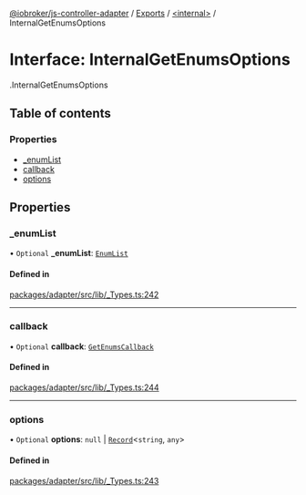 [@iobroker/js-controller-adapter](../README.md) / [Exports](../modules.md) / [<internal\>](../modules/internal_.md) / InternalGetEnumsOptions

# Interface: InternalGetEnumsOptions

[<internal>](../modules/internal_.md).InternalGetEnumsOptions

## Table of contents

### Properties

- [\_enumList](internal_.InternalGetEnumsOptions.md#_enumlist)
- [callback](internal_.InternalGetEnumsOptions.md#callback)
- [options](internal_.InternalGetEnumsOptions.md#options)

## Properties

### \_enumList

• `Optional` **\_enumList**: [`EnumList`](../modules/internal_.md#enumlist)

#### Defined in

[packages/adapter/src/lib/_Types.ts:242](https://github.com/ioBroker/ioBroker.js-controller/blob/eaf12470/packages/adapter/src/lib/_Types.ts#L242)

___

### callback

• `Optional` **callback**: [`GetEnumsCallback`](../modules/internal_.md#getenumscallback)

#### Defined in

[packages/adapter/src/lib/_Types.ts:244](https://github.com/ioBroker/ioBroker.js-controller/blob/eaf12470/packages/adapter/src/lib/_Types.ts#L244)

___

### options

• `Optional` **options**: ``null`` \| [`Record`](../modules/internal_.md#record)<`string`, `any`\>

#### Defined in

[packages/adapter/src/lib/_Types.ts:243](https://github.com/ioBroker/ioBroker.js-controller/blob/eaf12470/packages/adapter/src/lib/_Types.ts#L243)
